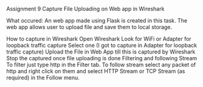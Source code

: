 Assignment 9
Capture File Uploading on Web app in Wireshark

What occured:
An web app made using Flask is created in this task. The web app allows user to upload file and save them to local storage.

How to capture in Wireshark
Open Wireshark
Look for WiFi or Adapter for loopback traffic capture
Select one (I got to capture in Adapter for loopback traffic capture)
Upload the File in Web App till this is captured by Wireshark
Stop the captured once file uploading is done
Filtering and following Stream
To filter just type http in the Filter tab.
To follow stream select any packet of http and right click on them and select HTTP Stream or TCP Stream (as required) in the Follow menu.
